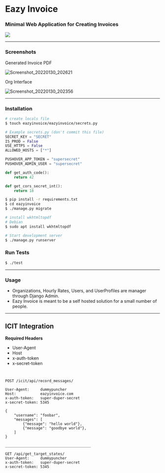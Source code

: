 # Eazy Invoice

### Minimal Web Application for Creating Invoices

![](https://media.giphy.com/media/UDVTRm69LC3sc/giphy.gif)

<hr>

### Screenshots

Generated Invoice PDF

![Screenshot_20220130_202621](https://user-images.githubusercontent.com/20848221/151727250-3a9bf0c4-2854-4793-933f-2df7cda00100.png)


Org Interface

![Screenshot_20220130_202356](https://user-images.githubusercontent.com/20848221/151727299-630b522a-ae09-4293-a734-0fee08d9cb7e.png)

<hr>

### Installation

```bash
# create locals file
$ touch eazyinvoice/eazyinvoice/secrets.py
```

```python
# Example secrets.py (don't commit this file)
SECRET_KEY = "SECRET"
IS_PROD = False
USE_HTTPS = False
ALLOWED_HOSTS = ["*"]

PUSHOVER_APP_TOKEN = "supersecret"
PUSHOVER_ADMIN_USER = "supersecret"

def get_auth_code():
    return 42

def get_cors_secret_int():
    return 18

```

```bash
$ pip install -r requirements.txt
$ cd eazyinvoice
$ ./manage.py migrate

# install wkhtmltopdf
# Debian
$ sudo apt install wkhtmltopdf
```

```bash
# Start development server
$ ./manage.py runserver
```

### Run Tests
```bash
$ ./test
```

<hr>

### Usage

 - Organizations, Hourly Rates, Users, and UserProfiles are manager through Django Admin.
 - Eazy Invoice is meant to be a self hosted solution for a small number of people.

<hr>

## ICIT Integration


**Required Headers**
 - User-Agent
 - Host
 - x-auth-token
 - x-secret-token


```


POST /icit/api/record_messages/

User-Agent:     dummypuncher
Host:           eazyinvoice.com
x-auth-token:   super-duper-secret
x-secret-token: 5345

{
    "username": "foobar",
    "messages": [
        {"message": "hello world"},
        {"message": "goodbye world"},
    ]
}

_______________________________________

GET /api/get_target_states/
User-Agent:     dummypuncher
x-auth-token:   super-duper-secret
x-secret-token: 5345


```
